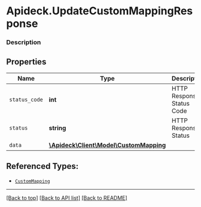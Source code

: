 # Apideck.UpdateCustomMappingResponse

### Description

## Properties
Name | Type | Description | Notes
------------ | ------------- | ------------- | -------------
`status_code` | **int** | HTTP Response Status Code | 
`status` | **string** | HTTP Response Status | 
`data` | [**\Apideck\Client\Model\CustomMapping**](CustomMapping.md) |  | 





## Referenced Types:


* [`CustomMapping`](CustomMapping.md)

---

[[Back to top]](#) [[Back to API list]](../../../../README.md#documentation-for-api-endpoints) [[Back to README]](../../../../README.md)


